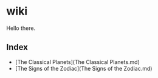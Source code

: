 # wiki

Hello there.

## Index

- [The Classical Planets](The Classical Planets.md)
- [The Signs of the Zodiac](The Signs of the Zodiac.md)
